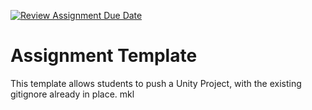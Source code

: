 [![Review Assignment Due Date](https://classroom.github.com/assets/deadline-readme-button-22041afd0340ce965d47ae6ef1cefeee28c7c493a6346c4f15d667ab976d596c.svg)](https://classroom.github.com/a/aF2l_-6v)
# Assignment Template
This template allows students to push a Unity Project, with the existing gitignore already in place.
mkl
